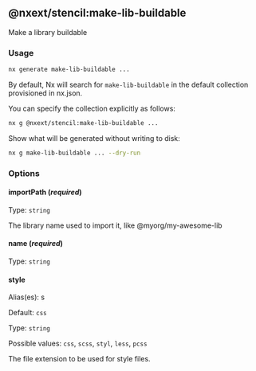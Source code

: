 ## @nxext/stencil:make-lib-buildable

Make a library buildable

### Usage

```bash
nx generate make-lib-buildable ...
```

By default, Nx will search for `make-lib-buildable` in the default collection provisioned in nx.json.

You can specify the collection explicitly as follows:

```bash
nx g @nxext/stencil:make-lib-buildable ...
```

Show what will be generated without writing to disk:

```bash
nx g make-lib-buildable ... --dry-run
```

### Options

#### importPath (_**required**_)

Type: `string`

The library name used to import it, like @myorg/my-awesome-lib

#### name (_**required**_)

Type: `string`

#### style

Alias(es): s

Default: `css`

Type: `string`

Possible values: `css`, `scss`, `styl`, `less`, `pcss`

The file extension to be used for style files.
